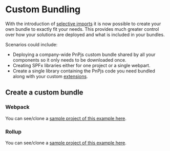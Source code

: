 # Custom Bundling

With the introduction of [selective imports](./selective-imports.md) it is now possible to create your own bundle to exactly fit your needs. This provides much greater control over how your solutions are deployed and what is included in your bundles.

Scenarios could include:

- Deploying a company-wide PnPjs custom bundle shared by all your components so it only needs to be downloaded once.
- Creating SPFx libraries either for one project or a single webpart.
- Create a single library containing the PnPjs code you need bundled along with your custom [extensions](../queryable/extensions.md).

## Create a custom bundle

### Webpack

You can see/clone a [sample project of this example here](https://github.com/pnp/pnpjs/tree/version-2/samples/custom-bundle-webpack).

### Rollup

You can see/clone a [sample project of this example here](https://github.com/pnp/pnpjs/tree/version-2/samples/custom-bundle-rollup).
